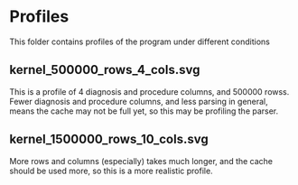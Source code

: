 # Profiles

This folder contains profiles of the program under different conditions

## kernel_500000_rows_4_cols.svg

This is a profile of 4 diagnosis and procedure columns, and 500000 rowss. Fewer diagnosis and procedure columns, and less parsing in general, means the cache may not be full yet, so this may be profiling the parser.

## kernel_1500000_rows_10_cols.svg

More rows and columns (especially) takes much longer, and the cache should be used more, so this is a more realistic profile.


